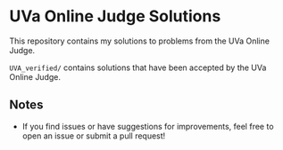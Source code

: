 # UVa Online Judge Solutions

This repository contains my solutions to problems from the UVa Online Judge.

`UVA_verified/` contains solutions that have been accepted by the UVa Online Judge.

## Notes

- If you find issues or have suggestions for improvements, feel free to open an issue or submit a pull request!